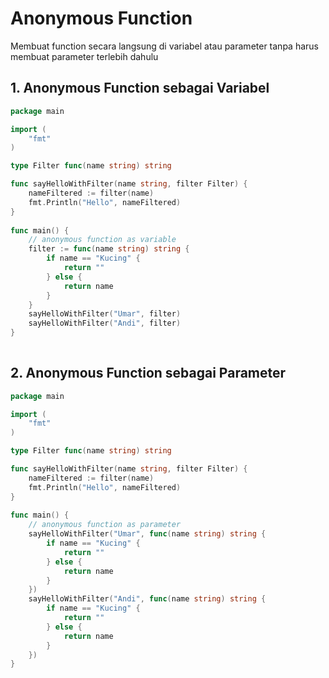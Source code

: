 # Anonymous Function

Membuat function secara langsung di variabel atau parameter tanpa harus membuat parameter terlebih dahulu

## 1. Anonymous Function sebagai Variabel

```go
package main

import (
	"fmt"
)

type Filter func(name string) string

func sayHelloWithFilter(name string, filter Filter) {
	nameFiltered := filter(name)
	fmt.Println("Hello", nameFiltered)
}
	
func main() {
	// anonymous function as variable
	filter := func(name string) string {
		if name == "Kucing" {
			return ""
		} else {
			return name
		}
	}
	sayHelloWithFilter("Umar", filter)
	sayHelloWithFilter("Andi", filter)
}
	
```

## 2. Anonymous Function sebagai Parameter

```go
package main

import (
	"fmt"
)

type Filter func(name string) string

func sayHelloWithFilter(name string, filter Filter) {
	nameFiltered := filter(name)
	fmt.Println("Hello", nameFiltered)
}
	
func main() {
	// anonymous function as parameter
	sayHelloWithFilter("Umar", func(name string) string {
		if name == "Kucing" {
			return ""
		} else {
			return name
		}
	})
	sayHelloWithFilter("Andi", func(name string) string {
		if name == "Kucing" {
			return ""
		} else {
			return name
		}
	})
}
	
```



